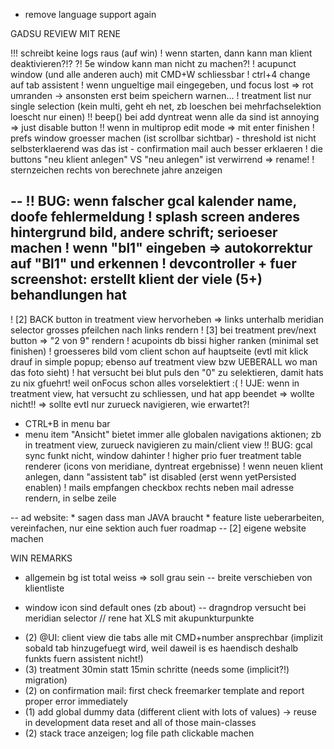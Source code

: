 - remove language support again

GADSU REVIEW MIT RENE

!!! schreibt keine logs raus (auf win)
! wenn starten, dann kann man klient deaktivieren?!?
?! 5e window kann man nicht zu machen?!
! acupunct window (und alle anderen auch) mit CMD+W schliessbar
! ctrl+4 change auf tab assistent
! wenn ungueltige mail eingegeben, und focus lost => rot umranden
	-> ansonsten erst beim speichern warnen...
! treatment list nur single selection (kein multi, geht eh net, zb loeschen bei mehrfachselektion loescht nur einen)
!! beep() bei add dyntreat wenn alle da sind ist annoying => just disable button
!! wenn in multiprop edit mode => mit enter finishen
! prefs window groesser machen (ist scrollbar sichtbar)
	- threshold ist nicht selbsterklaerend was das ist
	- confirmation mail auch besser erklaeren
! die buttons "neu klient anlegen" VS "neu anlegen" ist verwirrend => rename!
! sternzeichen rechts von berechnete jahre anzeigen

--
!! BUG: wenn falscher gcal kalender name, doofe fehlermeldung
! splash screen anderes hintergrund bild, andere schrift; serioeser machen
! wenn "bl1" eingeben => autokorrektur auf "Bl1" und erkennen
! devcontroller + fuer screenshot: erstellt klient der viele (5+) behandlungen hat
--
! [2] BACK button in treatment view hervorheben => links unterhalb meridian selector grosses pfeilchen nach links rendern
! [3] bei treatment prev/next button => "2 von 9" rendern
! acupoints db bissi higher ranken (minimal set finishen)
! groesseres bild vom client schon auf hauptseite (evtl mit klick drauf in simple popup; ebenso auf treatment view bzw UEBERALL wo man das foto sieht)
! hat versucht bei blut puls den "0" zu selektieren, damit hats zu nix gfuehrt! weil onFocus schon alles vorselektiert :(
! UJE: wenn in treatment view, hat versucht zu schliessen, und hat app beendet => wollte nicht!! => sollte evtl nur zurueck navigieren, wie erwartet?!
- CTRL+B in menu bar
-  menu item "Ansicht" bietet immer alle globalen navigations aktionen; zb in treatment view, zurueck navigieren zu main/client view
!! BUG: gcal sync funkt nicht, window dahinter
! higher prio fuer treatment table renderer (icons von meridiane, dyntreat ergebnisse)
! wenn neuen klient anlegen, dann "assistent tab" ist disabled (erst wenn yetPersisted enablen)
! mails empfangen checkbox rechts neben mail adresse rendern, in selbe zeile

-- ad website:
	* sagen dass man JAVA braucht
	* feature liste ueberarbeiten, vereinfachen, nur eine sektion auch fuer roadmap
-- [2] eigene website machen

WIN REMARKS
* allgemein bg ist total weiss => soll grau sein
-- breite verschieben von klientliste
- window icon sind default ones (zb about)
-- dragndrop versucht bei meridian selector
// rene hat XLS mit akupunkturpunkte


* (2) @UI: client view die tabs alle mit CMD+number ansprechbar (implizit sobald tab hinzugefuegt wird, weil daweil is es haendisch deshalb funkts fuern assistent nicht!) 
* (3) treatment 30min statt 15min schritte (needs some (implicit?!) migration)
* (2) on confirmation mail: first check freemarker template and report proper error immediately
* (1) add global dummy data (different client with lots of values) -> reuse in development data reset and all of those main-classes
* (2) stack trace anzeigen; log file path clickable machen
